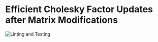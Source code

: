 # Efficient Cholesky Factor Updates after Matrix Modifications

![Linting and Testing](https://github.com/marvinpfoertner/cholupdates/workflows/Linting%20and%20Testing/badge.svg?branch=master)
